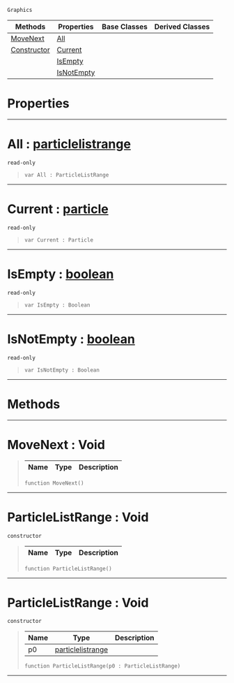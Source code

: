  `Graphics`

|Methods|Properties|Base Classes|Derived Classes|
|---|---|---|---|
|[ MoveNext](particlelistrange.md#movenext-void)|[ All](particlelistrange.md#all-zilch-engine-document)| | |
|[ Constructor](particlelistrange.md#particlelistrange-void)|[ Current](particlelistrange.md#current-zilch-engine-docu)| | |
| |[ IsEmpty](particlelistrange.md#isempty-zilch-engine-docu)| | |
| |[ IsNotEmpty](particlelistrange.md#isnotempty-zilch-engine-d)| | |


 #  Properties


---  
 #  All : [particlelistrange](particlelistrange.md)

 `read-only`

> 
> ```TS:Nada
> var All : ParticleListRange


---  
 #  Current : [particle](particle.md)

 `read-only`

> 
> ```TS:Nada
> var Current : Particle


---  
 #  IsEmpty : [boolean](../nada_base_types/boolean.md)

 `read-only`

> 
> ```TS:Nada
> var IsEmpty : Boolean


---  
 #  IsNotEmpty : [boolean](../nada_base_types/boolean.md)

 `read-only`

> 
> ```TS:Nada
> var IsNotEmpty : Boolean


---  
 #  Methods


---  
 #  MoveNext : Void

> 
> |Name|Type|Description|
> |---|---|---|
> ```TS:Nada
> function MoveNext()
> ``` 


---  
 #  ParticleListRange : Void

 `constructor`

> 
> |Name|Type|Description|
> |---|---|---|
> ```TS:Nada
> function ParticleListRange()
> ``` 


---  
 #  ParticleListRange : Void

 `constructor`

> 
> |Name|Type|Description|
> |---|---|---|
> |p0|[particlelistrange](particlelistrange.md)| |
> ```TS:Nada
> function ParticleListRange(p0 : ParticleListRange)
> ``` 


---  
 

 